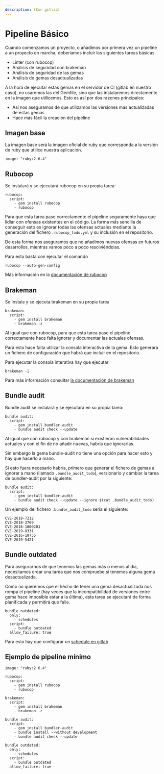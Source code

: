 ```yaml
---
description: (Con gitlab)
---
```


# Pipeline Básico

Cuando comenzamos un proyecto, o añadimos por primera vez un pipeline a un proyecto en marcha, deberíamos incluir las siguientes tareas básicas

* Linter \(con rubocop\)
* Análisis de seguridad con brakeman
* Análisis de seguridad de las gemas
* Análisis de gemas desactualizadas

A la hora de ejecutar estas gemas en el servidor de CI \(gitlab en nuestro caso\), no usaremos las del Gemfile, sino que las instalaremos directamente en la imagen que utilicemos. Esto es así por dos razones principales:

* Así nos aseguramos de que utilizamos las versiones más actualizadas de estas gemas
* Hace más fácil la creación del pipeline

## Imagen base

La imagen base será la imagen oficial de ruby que corresponda a la versión de ruby que utilice nuestra aplicación.

```text
image: "ruby:2.6.4"
```

## Rubocop

Se instalará y se ejecutará rubocop en su propia tarea:

```text
rubocop:
  script:
    - gem install rubocop
    - rubocop
```

Para que esta tarea pase correctamente el pipeline seguramente haya que lidiar con ofensas existentes en el código. La forma más sencilla de conseguir esto es ignorar todas las ofensas actuales mediante la generación del fichero `.rubocop_todo.yml` y su inclusión en el repositorio.

De esta forma nos aseguramos que no añadimos nuevas ofensas en futuros desarrollos, mientras vamos poco a poco resolviéndolas.

Para esto basta con ejecutar el comando

```text
rubocop --auto-gen-config
```

Más información en la [documentación de rubocop](https://github.com/rubocop-hq/rubocop/blob/master/manual/index.md)

## Brakeman

Se instala y se ejecuta brakeman en su propia tarea

```text
brakeman:
  script:
    - gem install brakeman
    - brakeman -z
```

Al igual que con rubocop, para que esta tarea pase el pipeline correctamente hace falta ignorar y documentar las actuales ofensas.

Para esto hace falta utilizar la consola interactiva de la gema. Esto generará un fichero de configuración que habrá que incluir en el repositorio.

Para ejecutar la consola interativa hay que ejecutar

```text
brakeman -I
```

Para más información consultar [la documentación de brakeman](https://brakemanscanner.org/docs/options/)

## Bundle audit

Bundle audit se instalará y se ejecutará en su propia tarea:

```text
bundle audit:
  script:
    - gem install bundler-audit
    - bundle audit check --update
```

Al igual que con rubocop y con brakeman si existieran vulnerabilidades actuales y con el fin de no añadir nuevas, habría que ignorarlas.

Sin embargo la gema bundle-audit no tiene una opción para hacer esto y hay que hacerlo a mano.

Si esto fuera necesario habría, primero que generar el fichero de gemas a ignorar a mano \(llamado `.bundle_audit_todo`\), versionarlo y cambiar la tarea de bundler-audit por la siguiente:

```text
bundle audit:
  script:
    - gem install bundler-audit
    - bundle audit check --update --ignore $(cat .bundle_audit_todo)
```

Un ejemplo del fichero `.bundle_audit_todo` sería el siguiente:

```text
CVE-2018-7212
CVE-2018-3769
CVE-2018-1000201
CVE-2019-8331
CVE-2016-10735
CVE-2019-5421
```

## Bundle outdated

Para asegurarnos de que tenemos las gemas más o menos al día, necesitamos crear una tarea que nos compruebe si tenemos alguna gema desactualizada.

Como no queremos que el hecho de tener una gema desactualizada nos rompa el pipeline \(hay veces que la incompatibilidad de versiones entre gema hace imposible estar a la última\), esta tarea se ejecutará de forma planificada y permitirá que falle.

```text
bundle outdated:
  only:
    - schedules
  script:
    - bundle outdated
  allow_failure: true
```

Para esto hay que configurar un [schedule en gitlab](https://docs.gitlab.com/ee/user/project/pipelines/schedules.html)

## Ejemplo de pipeline mínimo

```text
image: "ruby:2.6.4"

rubocop:
  script:
    - gem install rubocop
    - rubocop

brakeman:
  script:
    - gem install brakeman
    - brakeman -z

bundle audit:
  script:
    - gem install bundler-audit
    - bundle install --without development
    - bundle audit check --update

bundle outdated:
  only:
    - schedules
  script:
    - bundle outdated
  allow_failure: true
```

